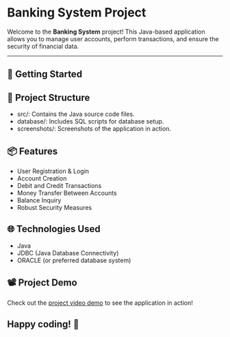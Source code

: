 # Banking System Project

Welcome to the **Banking System** project! This Java-based application allows you to manage user accounts, perform transactions, and ensure the security of financial data.

---

## 🚀 Getting Started

## 📂 Project Structure
- src/: Contains the Java source code files.
- database/: Includes SQL scripts for database setup.
- screenshots/: Screenshots of the application in action.
## 📦 Features

- User Registration & Login
- Account Creation
- Debit and Credit Transactions
- Money Transfer Between Accounts
- Balance Inquiry
- Robust Security Measures

## 🌐 Technologies Used

- Java
- JDBC (Java Database Connectivity)
- ORACLE (or preferred database system)

## 📽️ Project Demo

Check out the [project video demo](https://drive.google.com/file/d/13CNSO6ENJDN7oP439C-sSexCWI70QF00/view?usp=sharing) to see the application in action!

## Happy coding! 🎉

